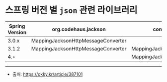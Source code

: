 # 스프링 버전 별 `json` 관련 라이브러리
|Spring Version|org.codehaus.jackson|com.fasterxml.jackson|gson|
|---|---|---|---|
|3.0.x|MappingJacksonHttpMessageConverter|||
|3.1.2|MappingJacksonHttpMessageConverter|MappingJackson2HttpMessageConverter||
|4.+||MappingJackson2HttpMessageConverter|GsonHttpMessageConverter|
---
- 출처: https://okky.kr/article/387101
